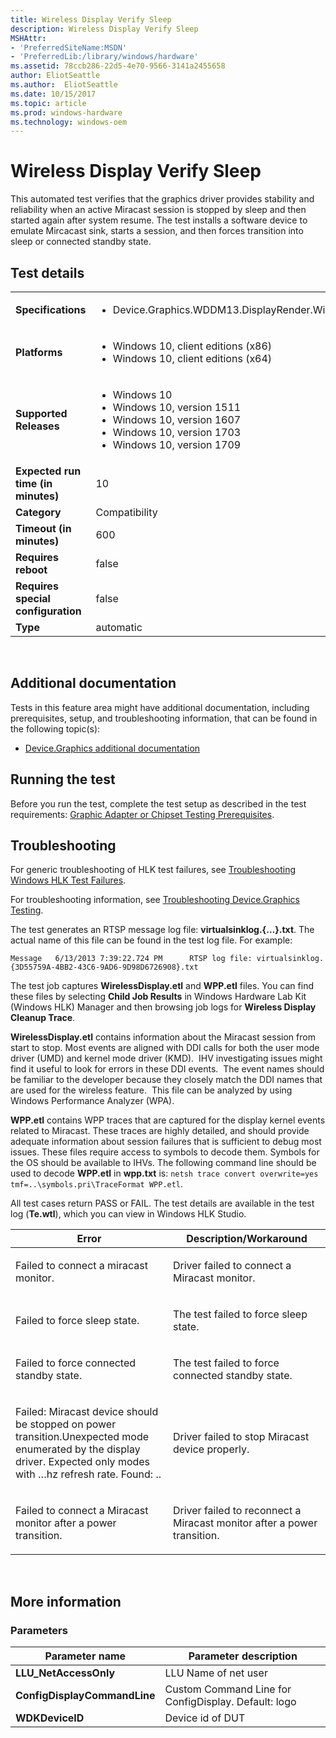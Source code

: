 ```yaml
---
title: Wireless Display Verify Sleep
description: Wireless Display Verify Sleep
MSHAttr:
- 'PreferredSiteName:MSDN'
- 'PreferredLib:/library/windows/hardware'
ms.assetid: 78ccb286-22d5-4e70-9566-3141a2455658
author: EliotSeattle
ms.author:  EliotSeattle
ms.date: 10/15/2017
ms.topic: article
ms.prod: windows-hardware
ms.technology: windows-oem
---
```


# <span id="p_hlk_test.cc416f10-3679-4356-b736-6a7fd50257f2"></span>Wireless Display Verify Sleep


This automated test verifies that the graphics driver provides stability and reliability when an active Miracast session is stopped by sleep and then started again after system resume. The test installs a software device to emulate Mircacast sink, starts a session, and then forces transition into sleep or connected standby state.

## Test details
|||
|---|---|
| **Specifications**  | <ul><li>Device.Graphics.WDDM13.DisplayRender.WirelessDisplay.BasicWirelessDisplay</li></ul> |  
| **Platforms**   | <ul><li>Windows 10, client editions (x86)</li><li>Windows 10, client editions (x64)</li></ul> |
| **Supported Releases** | <ul><li>Windows 10</li><li>Windows 10, version 1511</li><li>Windows 10, version 1607</li><li>Windows 10, version 1703</li><li>Windows 10, version 1709</li></ul> |
|**Expected run time (in minutes)**| 10 |
|**Category**| Compatibility |
|**Timeout (in minutes)**| 600 |
|**Requires reboot**| false |
|**Requires special configuration**| false |
|**Type**| automatic |

 

## <span id="Additional_documentation"></span><span id="additional_documentation"></span><span id="ADDITIONAL_DOCUMENTATION"></span>Additional documentation


Tests in this feature area might have additional documentation, including prerequisites, setup, and troubleshooting information, that can be found in the following topic(s):

-   [Device.Graphics additional documentation](device-graphics-additional-documentation.md)

## <span id="Running_the_test"></span><span id="running_the_test"></span><span id="RUNNING_THE_TEST"></span>Running the test


Before you run the test, complete the test setup as described in the test requirements: [Graphic Adapter or Chipset Testing Prerequisites](graphic-adapter-or-chipset-testing-prerequisites.md).

## <span id="Troubleshooting"></span><span id="troubleshooting"></span><span id="TROUBLESHOOTING"></span>Troubleshooting


For generic troubleshooting of HLK test failures, see [Troubleshooting Windows HLK Test Failures](..\user\troubleshooting-windows-hlk-test-failures.md).

For troubleshooting information, see [Troubleshooting Device.Graphics Testing](troubleshooting-devicegraphics-testing.md).

The test generates an RTSP message log file: **virtualsinklog.{…}.txt**. The actual name of this file can be found in the test log file. For example:

`Message   6/13/2013 7:39:22.724 PM      RTSP log file: virtualsinklog.{3D55759A-4BB2-43C6-9AD6-9D98D6726908}.txt`

The test job captures **WirelessDisplay.etl** and **WPP.etl** files. You can find these files by selecting **Child Job Results** in Windows Hardware Lab Kit (Windows HLK) Manager and then browsing job logs for **Wireless Display Cleanup Trace**.

**WirelessDisplay.etl** contains information about the Miracast session from start to stop. Most events are aligned with DDI calls for both the user mode driver (UMD) and kernel mode driver (KMD).  IHV investigating issues might find it useful to look for errors in these DDI events.  The event names should be familiar to the developer because they closely match the DDI names that are used for the wireless feature.  This file can be analyzed by using Windows Performance Analyzer (WPA).

**WPP.etl** contains WPP traces that are captured for the display kernel events related to Miracast. These traces are highly detailed, and should provide adequate information about session failures that is sufficient to debug most issues. These files require access to symbols to decode them. Symbols for the OS should be available to IHVs. The following command line should be used to decode **WPP.etl** in **wpp.txt** is: `netsh trace convert overwrite=yes tmf=..\symbols.pri\TraceFormat WPP.etl`.

All test cases return PASS or FAIL. The test details are available in the test log (**Te.wtl**), which you can view in Windows HLK Studio.

<table>
<colgroup>
<col width="50%" />
<col width="50%" />
</colgroup>
<thead>
<tr class="header">
<th>Error</th>
<th>Description/Workaround</th>
</tr>
</thead>
<tbody>
<tr class="odd">
<td><p>Failed to connect a miracast monitor.</p></td>
<td><p>Driver failed to connect a Miracast monitor.</p></td>
</tr>
<tr class="even">
<td><p>Failed to force sleep state.</p></td>
<td><p>The test failed to force sleep state.</p></td>
</tr>
<tr class="odd">
<td><p>Failed to force connected standby state.</p></td>
<td><p>The test failed to force connected standby state.</p></td>
</tr>
<tr class="even">
<td><p>Failed: Miracast device should be stopped on power transition.Unexpected mode enumerated by the display driver. Expected only modes with …hz refresh rate. Found: ..</p></td>
<td><p>Driver failed to stop Miracast device properly.</p></td>
</tr>
<tr class="odd">
<td><p>Failed to connect a Miracast monitor after a power transition.</p></td>
<td><p>Driver failed to reconnect a Miracast monitor after a power transition.</p></td>
</tr>
</tbody>
</table>

 

## <span id="More_information"></span><span id="more_information"></span><span id="MORE_INFORMATION"></span>More information


### <span id="Parameters"></span><span id="parameters"></span><span id="PARAMETERS"></span>Parameters

| Parameter name               | Parameter description                                |
|------------------------------|------------------------------------------------------|
| **LLU\_NetAccessOnly**       | LLU Name of net user                                 |
| **ConfigDisplayCommandLine** | Custom Command Line for ConfigDisplay. Default: logo |
| **WDKDeviceID**              | Device id of DUT                                     |

 

 

 






